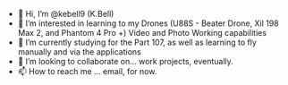 - 👋 Hi, I’m @kebell9 (K.Bell)
- 👀 I’m interested in learning to my Drones (U88S - Beater Drone, Xil 198 Max 2, and Phantom 4 Pro +) Video and Photo Working capabilities
- 🌱 I’m currently studying for the Part 107, as well as learning to fly manually and via the applications
- 💞️ I’m looking to collaborate on... work projects, eventually.
- 📫 How to reach me ... email, for now. 

<!---
kebell9/kebell9 is a ✨ special ✨ repository because its `README.md` (this file) appears on your GitHub profile.
You can click the Preview link to take a look at your changes.
--->
